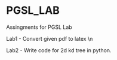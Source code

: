 # PGSL_LAB
Assingments for PGSL Lab

Lab1 - Convert given pdf to latex \n

Lab2 - Write code for 2d kd tree in python.
